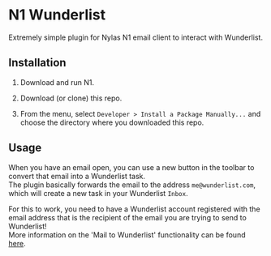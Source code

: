 # N1 Wunderlist

Extremely simple plugin for Nylas N1 email client to interact with Wunderlist.

## Installation

1. Download and run N1.

2. Download (or clone) this repo.

3. From the menu, select `Developer > Install a Package Manually...` and choose the directory where you downloaded this repo.


## Usage

When you have an email open, you can use a new button in the toolbar to convert that email into a Wunderlist task.  
The plugin basically forwards the email to the address `me@wunderlist.com`, which will create a new task in your Wunderlist `Inbox`.  

For this to work, you need to have a Wunderlist account registered with the email address that is the recipient of the email you are trying to send to Wunderlist!  
More information on the 'Mail to Wunderlist' functionality can be found [here](https://support.wunderlist.com/customer/portal/articles/59709).
